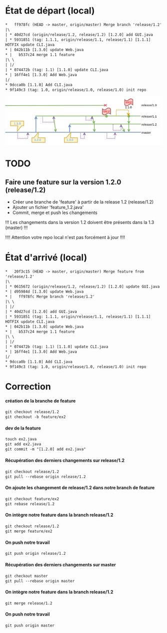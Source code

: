 
# État de départ (local)

```
*   ff978fc (HEAD -> master, origin/master) Merge branch 'release/1.2'
|\  
| * 40d27cd (origin/release/1.2, release/1.2) [1.2.0] add GUI.java
| * 5931851 (tag: 1.1.1, origin/release/1.1, release/1.1) [1.1.1] HOTFIX update CLI.java
* | 042b11b [1.3.0] update Web.java
* |   b537c24 merge 1.1 feature
|\ \  
| |/  
| * 074472b (tag: 1.1) [1.1.0] update CLI.java
* | 16ff4e1 [1.3.0] Add Web.java
|/  
* 9dcca0b [1.1.0] Add CLI.java
* 9f149c3 (tag: 1.0, origin/release/1.0, release/1.0) init repo
```


![start](start.png)

# TODO

## Faire une feature sur la version 1.2.0 (release/1.2)

* Créer une branche de 'feature' à partir de la release 1.2 (release/1.2)
* Ajouter un fichier 'feature_1.2.java'
* Commit, merge et push les changements

!!! Les changements dans la version 1.2 doivent être présents dans la 1.3 (master) !!!


!!!! Attention votre repo local n'est pas forcément à jour  !!!!



# État d'arrivé (local)

```
*   20f3c15 (HEAD -> master, origin/master) Merge feature from 'release/1.2'
|\  
| * 0615672 (origin/release/1.2, release/1.2) [1.2.0] update GUI.java
* | d95984d [1.3.0] update Web.java
* |   ff978fc Merge branch 'release/1.2'
|\ \  
| |/  
| * 40d27cd [1.2.0] add GUI.java
| * 5931851 (tag: 1.1.1, origin/release/1.1, release/1.1) [1.1.1] HOTFIX update CLI.java
* | 042b11b [1.3.0] update Web.java
* |   b537c24 merge 1.1 feature
|\ \  
| |/  
| * 074472b (tag: 1.1) [1.1.0] update CLI.java
* | 16ff4e1 [1.3.0] Add Web.java
|/  
* 9dcca0b [1.1.0] Add CLI.java
* 9f149c3 (tag: 1.0, origin/release/1.0, release/1.0) init repo

```



# Correction

#### création de la branche de feature
```
git checkout release/1.2
git checkout -b feature/ex2
```


#### dev de la feature
```
touch ex2.java
git add ex2.java
git commit -m "[1.2.0] add ex2.java"
```



#### Récupération des derniers changements sur release/1.2
```
git checkout release/1.2
git pull --rebase origin release/1.2
```

#### On ajoute les changement de release/1.2 dans notre branch de feature
```
git checkout feature/ex2
git rebase release/1.2
```


#### On intègre notre feature dans la branch  release/1.2

```
git checkout release/1.2
git merge feature/ex2
```

#### On push notre travail

```
git push origin release/1.2
```

#### Récupération des derniers changements sur master
```
git checkout master
git pull --rebase origin master
```


#### On intègre notre feature dans la branch  release/1.2

```
git merge release/1.2
```

#### On push notre travail

```
git push origin master
```
